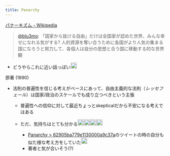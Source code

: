 ```yaml
---
title: Panarchy
---
```


[パナーキズム - Wikipedia](https://ja.wikipedia.org/wiki/パナーキズム)

 > 
 > [@blu3mo](https://twitter.com/blu3mo/status/1283888126444724225): 「国家から抜ける自由」だけは全国家が認めた世界、みんな幸せになれる気がする?
 > 人的資源を奪い合うために各国がより人気の集まる国になろうと努力して、各個人は自分の思想と合う国に移動する的な世界観

* どうやらこれに近い話っぽい<img src='https://scrapbox.io/api/pages/blu3mo-public/blu3mo/icon' alt='blu3mo.icon' height="19.5"/>

原著 (1890)

* 法則の普遍性を信じる考えがベースにあって、自由主義的な法則（*レッセフェール*）は国家/政治のスケールでも成り立つべきという主張
  * 普遍性への信仰に対して最近ちょっとskepticalだから不安になる考えではある
  * ただ、気持ちはとても分かる<img src='https://scrapbox.io/api/pages/blu3mo-public/blu3mo/icon' alt='blu3mo.icon' height="19.5"/><img src='https://scrapbox.io/api/pages/blu3mo-public/blu3mo/icon' alt='blu3mo.icon' height="19.5"/><img src='https://scrapbox.io/api/pages/blu3mo-public/blu3mo/icon' alt='blu3mo.icon' height="19.5"/><img src='https://scrapbox.io/api/pages/blu3mo-public/blu3mo/icon' alt='blu3mo.icon' height="19.5"/>

    * [Panarchy > 62905ba779e1130000a9c37a](Panarchy.md#62905ba779e1130000a9c37a)のツイートの時の自分も似た様な考え方をしていた<img src='https://scrapbox.io/api/pages/blu3mo-public/blu3mo/icon' alt='blu3mo.icon' height="19.5"/>
    * 著者と気が合いそう(?)
